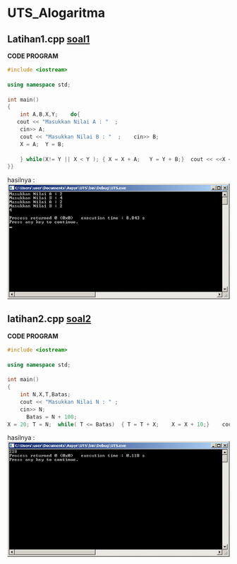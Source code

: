 # UTS_Alogaritma

## Latihan1.cpp [soal1](https://raw.githubusercontent.com/Khunaify/UTS_Alogaritma/master/soal1.png)

**CODE PROGRAM**

```c++
#include <iostream>

using namespace std;

int main()
{
    int A,B,X,Y;	do{
   cout << "Masukkan Nilai A : "  ;
    cin>> A;
    cout << "Masukkan Nilai B : "  ;    cin>> B;
    X = A;	Y = B;    

    } while(X!= Y || X < Y ); { X = X + A;   Y = Y + B;}  cout << <<X <<endl; //Jika False akan mencetak X dan Jika True akan berulang  	return 0;    
}}

```

hasilnya :
![soal11](https://raw.githubusercontent.com/Khunaify/UTS_Alogaritma/master/soal11.png)


## latihan2.cpp  [soal2](https://raw.githubusercontent.com/Khunaify/UTS_Alogaritma/master/soal2.png)
  
**CODE PROGRAM**
```c++
#include <iostream>

using namespace std;

int main()
{
    int N,X,T,Batas;
    cout << "Masukkan Nilai N : " ;
    cin>> N;
      Batas = N + 100;
X = 20;	T = N;	while( T <= Batas)	{ T = T + X;	X = X + 10;}	cout << T;}}
```

hasilnya :
![soal21](https://raw.githubusercontent.com/Khunaify/UTS_Alogaritma/master/soal21.png)
